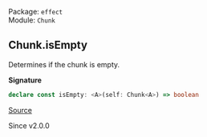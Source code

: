 Package: `effect`<br />
Module: `Chunk`<br />

## Chunk.isEmpty

Determines if the chunk is empty.

**Signature**

```ts
declare const isEmpty: <A>(self: Chunk<A>) => boolean
```

[Source](https://github.com/Effect-TS/effect/tree/main/packages/effect/src/Chunk.ts#L819)

Since v2.0.0